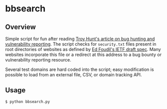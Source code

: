 # bbsearch

## Overview

Simple script for fun after reading [Troy Hunt's article on bug hunting and vulnerability reporting](https://www.troyhunt.com/fixing-data-breaches-part-3-the-ease-of-disclosure/). The script checks for `security.txt` files present in root directories of websites as defined by [Ed Foudil's IETF draft spec](https://tools.ietf.org/html/draft-foudil-securitytxt-01). Many websites incorporate this file or a redirect at this address to a bug bounty or vulnerability reporting resource.

Several test domains are hard coded into the script; easy modification is possible to load from an external file, CSV, or domain tracking API.

## Usage

`$ python bbsearch.py`
